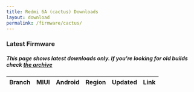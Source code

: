```yaml
---
title: Redmi 6A (cactus) Downloads
layout: download
permalink: /firmware/cactus/
---
```


### Latest Firmware
##### This page shows latest downloads only. If you're looking for old builds check [the archive](/archive/firmware/cactus/)


<div class="table-responsive-md" id="table-wrapper">
<table id="firmware" class="compact table table-striped table-hover table-sm">
    <thead class="thead-dark">
        <tr>
            <th>Branch</th>
            <th>MIUI</th>
            <th>Android</th>
            <th>Region</th>
            <th>Updated</th>
            <th>Link</th>
        </tr>
    </thead>
    <script>loadFirmwareDownloads('cactus', 'latest')</script>
</table>
</div>
